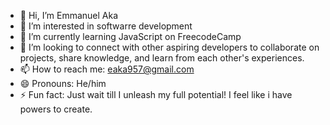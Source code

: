 - 👋 Hi, I’m Emmanuel Aka
- 👀 I’m interested in softwarre development
- 🌱 I’m currently learning JavaScript on FreecodeCamp
- 💞️ I’m looking to connect with other aspiring developers to collaborate on projects, share knowledge, and learn from each other's experiences. 
- 📫 How to reach me:  eaka957@gmail.com
- 😄 Pronouns: He/him
- ⚡ Fun fact: Just wait till I unleash my full potential! I feel like i have powers to create.

<!---
EmmanuelAka21/EmmanuelAka21 is a ✨ special ✨ repository because its `README.md` (this file) appears on your GitHub profile.
You can click the Preview link to take a look at your changes.
--->
